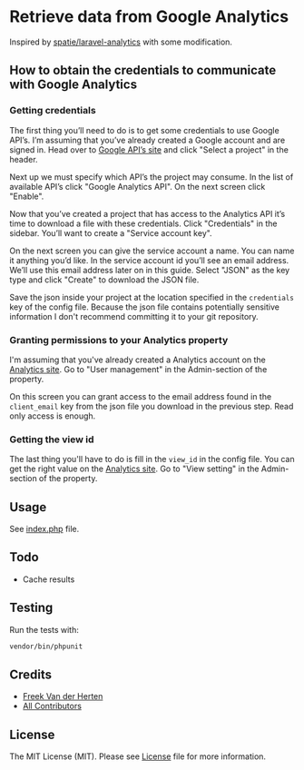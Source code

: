 # Retrieve data from Google Analytics

Inspired by [spatie/laravel-analytics](https://github.com/spatie/laravel-analytics) with some modification.

## How to obtain the credentials to communicate with Google Analytics

### Getting credentials

The first thing you’ll need to do is to get some credentials to use Google API’s. I’m assuming that you’ve already created a Google account and are signed in. Head over to [Google API’s site](https://console.developers.google.com/apis) and click "Select a project" in the header.

Next up we must specify which API’s the project may consume. In the list of available API’s click "Google Analytics API". On the next screen click "Enable".

Now that you’ve created a project that has access to the Analytics API it’s time to download a file with these credentials. Click "Credentials" in the sidebar. You’ll want to create a "Service account key".

On the next screen you can give the service account a name. You can name it anything you’d like. In the service account id you’ll see an email address. We’ll use this email address later on in this guide. Select "JSON" as the key type and click "Create" to download the JSON file.

Save the json inside your project at the location specified in the `credentials` key of the config file. Because the json file contains potentially sensitive information I don't recommend committing it to your git repository.

### Granting permissions to your Analytics property

I'm assuming that you've already created a Analytics account on the [Analytics site](https://analytics.google.com/analytics). Go to "User management" in the Admin-section of the property.

On this screen you can grant access to the email address found in the `client_email` key from the json file you download in the previous step. Read only access is enough.

### Getting the view id

The last thing you'll have to do is fill in the `view_id` in the config file. You can get the right value on the [Analytics site](https://analytics.google.com/analytics). Go to "View setting" in the Admin-section of the property.

## Usage

See [index.php](index.php) file.

## Todo

- Cache results

## Testing

Run the tests with:

``` bash
vendor/bin/phpunit
```

## Credits

- [Freek Van der Herten](https://github.com/freekmurze)
- [All Contributors](https://github.com/spatie/laravel-analytics/graphs/contributors)

## License

The MIT License (MIT). Please see [License](LICENSE) file for more information.
